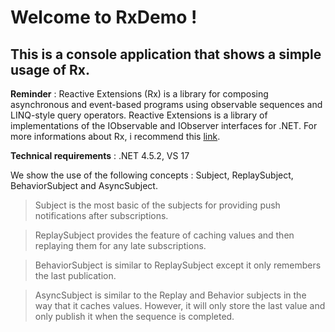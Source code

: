 # Welcome to RxDemo !

## This is a console application that shows a simple usage of Rx.

**Reminder** : Reactive Extensions (Rx) is a library for composing asynchronous and event-based programs using observable sequences and LINQ-style query operators. Reactive Extensions is a library of implementations of the IObservable<T> and IObserver<T> interfaces for .NET.
For more informations about Rx, i recommend this [link](http://www.introtorx.com/content/v1.0.10621.0/00_Foreword.html).

**Technical requirements** : .NET 4.5.2, VS 17

We show the use of the following concepts : Subject, ReplaySubject, BehaviorSubject and AsyncSubject.

> Subject is the most basic of the subjects for providing push notifications after subscriptions.
  
> ReplaySubject provides the feature of caching values and then replaying them for any late subscriptions.
  
> BehaviorSubject is similar to ReplaySubject<T> except it only remembers the last publication.
  
> AsyncSubject is similar to the Replay and Behavior subjects in the way that it caches values. However, it will only store the last value and only publish it when the sequence is completed.
